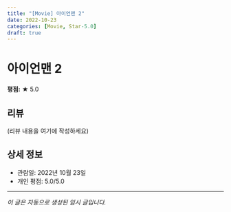 ```yaml
---
title: "[Movie] 아이언맨 2"
date: 2022-10-23
categories: [Movie, Star-5.0]
draft: true
---
```


# 아이언맨 2

**평점:** ★ 5.0

## 리뷰

(리뷰 내용을 여기에 작성하세요)

## 상세 정보

- 관람일: 2022년 10월 23일
- 개인 평점: 5.0/5.0

---

*이 글은 자동으로 생성된 임시 글입니다.*
